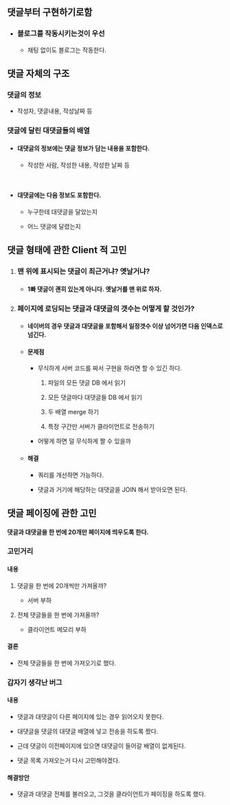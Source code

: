 <div class="block_red">

## **댓글부터 구현하기로함**

- ### **블로그를 작동시키는것이 우선**

    - 채팅 없이도 블로그는 작동한다.

</div>

<div class="block_yellow">

## **댓글 자체의 구조**

<div class="block_half_transparent">

### **댓글의 정보**

- 작성자, 댓글내용, 작성날짜 등

</div>

<div class="block_half_transparent">

### **댓글에 달린 대댓글들의 배열**

- #### **대댓글의 정보에는 댓글 정보가 담는 내용을 포함한다.**

    + 작성한 사람, 작성한 내용, 작성한 날짜 등

<br />

- #### **대댓글에는 다음 정보도 포함한다.**

    + 누구한테 대댓글을 달았는지

    + 어느 댓글에 달렸는지

</div>

</div>

<div class="block_green">

## **댓글 형태에 관한 Client 적 고민**

<div class="block_half_transparent">

1. ### **맨 위에 표시되는 댓글이 최근거냐? 옛날거냐?**

    - #### 1빠 댓글이 괜히 있는게 아니다. 옛날거를 맨 위로 하자.

</div>

<div class="block_half_transparent">

2. ### **페이지에 로딩되는 댓글과 대댓글의 갯수는 어떻게 할 것인가?**

    - #### **네이버의 경우 댓글과 대댓글을 포함해서 일정갯수 이상 넘어가면 다음 인덱스로 넘긴다.**

    - #### **문제점**

        - 무식하게 서버 코드를 짜서 구현을 하라면 할 수 있긴 하다.

            1. 파일의 모든 댓글 DB 에서 읽기

            2. 모든 댓글마다 대댓글들 DB 에서 읽기

            3. 두 배열 merge 하기

            4. 특정 구간만 서버가 클라이언트로 전송하기

        - 어떻게 하면 덜 무식하게 짤 수 있을까

    - #### **해결**

        - 쿼리를 개선하면 가능하다.

        - 댓글과 거기에 해당하는 대댓글을 JOIN 해서 받아오면 된다.

</div>

</div>

<div class="block_blue">

## **댓글 페이징에 관한 고민**

#### 댓글과 대댓글을 한 번에 20개만 페이지에 띄우도록 한다.

<div class="block_half_transparent">

### **고민거리**

#### **내용**

1. 댓글을 한 번에 20개씩만 가져올까?

    - 서버 부하

2. 전체 댓글들을 한 번에 가져올까?

    - 클라이언트 메모리 부하

#### **결론**

- 전체 댓글들을 한 번에 가져오기로 했다.

</div>

<div class="block_half_transparent">

### **갑자기 생각난 버그**

#### **내용**

- 댓글과 대댓글이 다른 페이지에 있는 경우 읽어오지 못한다.

- 대댓글을 댓글의 대댓글 배열에 넣고 전송을 하도록 짰다.

- 근데 댓글이 이전페이지에 있으면 대댓글이 들어갈 배열이 없게된다.

- 댓글 목록 가져오는거 다시 고민해야겠다.

#### **해결방안**

- 댓글과 대댓글 전체를 불러오고, 그것을 클라이언트가 페이징을 하도록 했다.

</div>

</div>